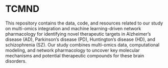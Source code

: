 # TCMND

This repository contains the data, code, and resources related to our study on multi-omics integration and machine learning-driven network pharmacology for identifying novel therapeutic targets in Alzheimer’s disease (AD), Parkinson’s disease (PD), Huntington’s disease (HD), and schizophrenia (SZ). Our study combines multi-omics data, computational modeling, and network pharmacology to uncover key molecular mechanisms and potential therapeutic compounds for these brain disorders.
